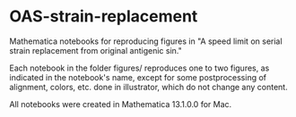 # OAS-strain-replacement
Mathematica notebooks for reproducing figures in "A speed limit on serial strain replacement from original antigenic sin."

Each notebook in the folder figures/ reproduces one to two figures, as indicated in the notebook's name, except for some postprocessing of alignment, colors, etc. done in illustrator, which do not change any content.

All notebooks were created in Mathematica 13.1.0.0 for Mac.
